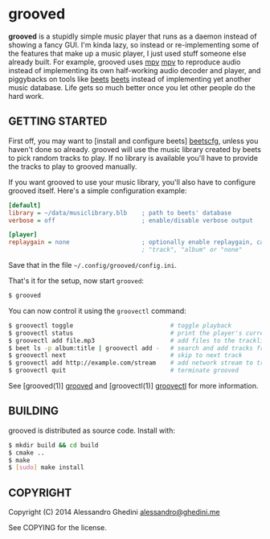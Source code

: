 grooved
=======

**grooved** is a stupidly simple music player that runs as a daemon instead of
showing a fancy GUI. I'm kinda lazy, so instead or re-implementing some of the
features that make up a music player, I just used stuff someone else already
built. For example, grooved uses [mpv] [mpv] to reproduce audio instead of
implementing its own half-working audio decoder and player, and piggybacks on
tools like [beets] [beets] instead of implementing yet another music database.
Life gets so much better once you let other people do the hard work.

[mpv]: http://mpv.io/
[beets]: http://beets.radbox.org/

## GETTING STARTED

First off, you may want to [install and configure beets] [beetscfg], unless you
haven't done so already. grooved will use the music library created by beets to
pick random tracks to play. If no library is available you'll have to provide
the tracks to play to grooved manually.

If you want grooved to use your music library, you'll also have to configure
grooved itself. Here's a simple configuration example:

```ini
[default]
library = ~/data/musiclibrary.blb    ; path to beets' database
verbose = off                        ; enable/disable verbose output

[player]
replaygain = none                    ; optionally enable replaygain, can be
                                     ; "track", "album" or "none"
```

Save that in the file `~/.config/grooved/config.ini`.

That's it for the setup, now start `grooved`:

```bash
$ grooved
```

You can now control it using the `groovectl` command:

```bash
$ groovectl toggle                           # toggle playback
$ groovectl status                           # print the player's current status
$ groovectl add file.mp3                     # add files to the tracklist
$ beet ls -p album:title | groovectl add -   # search and add tracks from beets
$ groovectl next                             # skip to next track
$ groovectl add http://example.com/stream    # add network stream to tracklist
$ groovectl quit                             # terminate grooved
```

See [grooved(1)] [grooved] and [groovectl(1)] [groovectl] for more information.

[beetscfg]: http://beets.readthedocs.org/en/latest/guides/main.html
[grooved]: http://ghedo.github.io/grooved/grooved.1.html
[groovectl]: http://ghedo.github.io/grooved/groovectl.1.html

## BUILDING

grooved is distributed as source code. Install with:

```bash
$ mkdir build && cd build
$ cmake ..
$ make
$ [sudo] make install
```

## COPYRIGHT

Copyright (C) 2014 Alessandro Ghedini <alessandro@ghedini.me>

See COPYING for the license.

